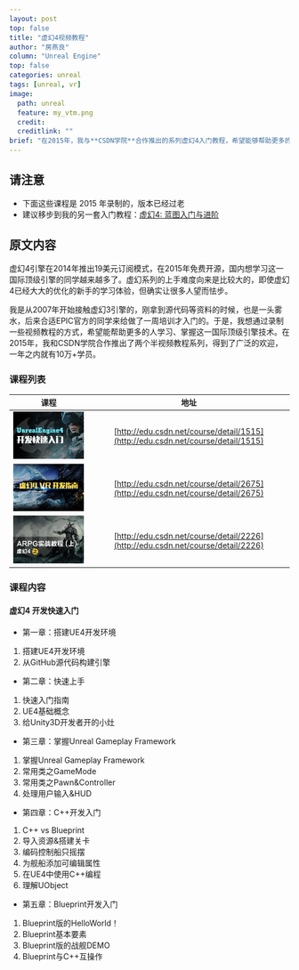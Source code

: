 ```yaml
---
layout: post
top: false
title: "虚幻4视频教程"
author: "房燕良"
column: "Unreal Engine"
top: false
categories: unreal
tags: [unreal, vr]
image:
  path: unreal
  feature: my_vtm.png
  credit: 
  creditlink: ""
brief: "在2015年，我与**CSDN学院**合作推出的系列虚幻4入门教程，希望能够帮助更多的同学克服虚幻引擎上手难度大的问题。" 
---
```


## 请注意

- 下面这些课程是 2015 年录制的，版本已经过老
- 建议移步到我的另一套入门教程：[虚幻4: 蓝图入门与进阶](/unreal/cuc-blueprints.html)

## 原文内容

虚幻4引擎在2014年推出19美元订阅模式，在2015年免费开源，国内想学习这一国际顶级引擎的同学越来越多了。虚幻系列的上手难度向来是比较大的，即使虚幻4已经大大的优化的新手的学习体验，但确实让很多人望而怯步。  

我是从2007年开始接触虚幻3引擎的，刚拿到源代码等资料的时候，也是一头雾水，后来合适EPIC官方的同学来给做了一周培训才入门的。于是，我想通过录制一些视频教程的方式，希望能帮助更多的人学习、掌握这一国际顶级引擎技术。在2015年，我和CSDN学院合作推出了两个半视频教程系列，得到了广泛的欢迎，一年之内就有10万+学员。

### 课程列表

|课程|地址|
|:--:|:--:|
|![虚幻4 开发快速入门](/assets/img/unreal/vtm-quickstart.jpg)|[http://edu.csdn.net/course/detail/1515](http://edu.csdn.net/course/detail/1515)|
|![虚幻4 VR开发指南](/assets/img/unreal/vtm-vrguide.jpg)|[http://edu.csdn.net/course/detail/2675](http://edu.csdn.net/course/detail/2675)|
|![虚幻4 ARPG实战教程(上)](/assets/img/unreal/vtm-arpg1.jpg)|[http://edu.csdn.net/course/detail/2226](http://edu.csdn.net/course/detail/2226)|

### 课程内容

#### 虚幻4 开发快速入门

* 第一章：搭建UE4开发环境
1. 搭建UE4开发环境  
2. 从GitHub源代码构建引擎  

* 第二章：快速上手
1. 快速入门指南  
2. UE4基础概念  
3. 给Unity3D开发者开的小灶  

* 第三章：掌握Unreal Gameplay Framework
1. 掌握Unreal Gameplay Framework  
2. 常用类之GameMode
3. 常用类之Pawn&Controller  
4. 处理用户输入&HUD  

* 第四章：C++开发入门
1. C++ vs Blueprint  
2. 导入资源&搭建关卡
3. 编码控制船只摇摆
4. 为舰船添加可编辑属性
5. 在UE4中使用C++编程
6. 理解UObject

* 第五章：Blueprint开发入门
1. Blueprint版的HelloWorld！
2. Blueprint基本要素
3. Blueprint版的战舰DEMO
4. Blueprint与C++互操作
